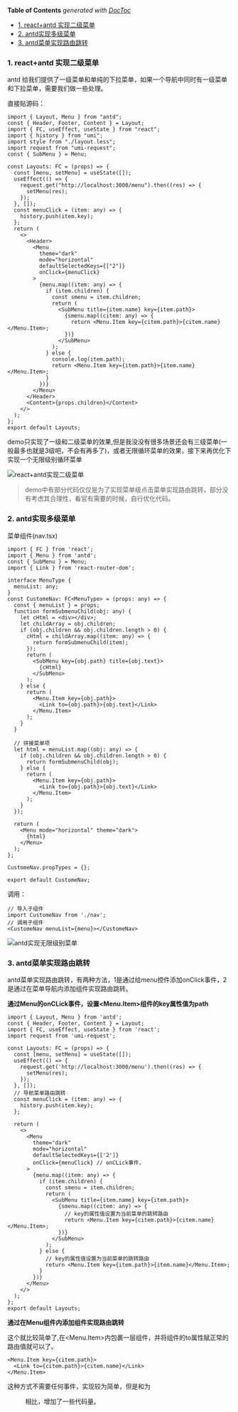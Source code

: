 <!-- START doctoc generated TOC please keep comment here to allow auto update -->
<!-- DON'T EDIT THIS SECTION, INSTEAD RE-RUN doctoc TO UPDATE -->
**Table of Contents**  *generated with [DocToc](https://github.com/thlorenz/doctoc)*

- [1. react+antd 实现二级菜单](#1-reactantd-%E5%AE%9E%E7%8E%B0%E4%BA%8C%E7%BA%A7%E8%8F%9C%E5%8D%95)
- [2. antd实现多级菜单](#2-antd%E5%AE%9E%E7%8E%B0%E5%A4%9A%E7%BA%A7%E8%8F%9C%E5%8D%95)
- [3. antd菜单实现路由跳转](#3-antd%E8%8F%9C%E5%8D%95%E5%AE%9E%E7%8E%B0%E8%B7%AF%E7%94%B1%E8%B7%B3%E8%BD%AC)

<!-- END doctoc generated TOC please keep comment here to allow auto update -->

### 1. react+antd 实现二级菜单

antd 给我们提供了一级菜单和单纯的下拉菜单，如果一个导航中同时有一级菜单和下拉菜单，需要我们做一些处理。

直接贴源码：

```tsx
import { Layout, Menu } from "antd";
const { Header, Footer, Content } = Layout;
import { FC, useEffect, useState } from "react";
import { history } from "umi";
import style from "./layout.less";
import request from "umi-request";
const { SubMenu } = Menu;

const Layouts: FC = (props) => {
  const [menu, setMenu] = useState([]);
  useEffect(() => {
    request.get("http://localhost:3000/menu").then((res) => {
      setMenu(res);
    });
  }, []);
  const menuClick = (item: any) => {
    history.push(item.key);
  };
  return (
    <>
      <Header>
        <Menu
          theme="dark"
          mode="horizontal"
          defaultSelectedKeys={["2"]}
          onClick={menuClick}
        >
          {menu.map((item: any) => {
            if (item.children) {
              const smenu = item.children;
              return (
                <SubMenu title={item.name} key={item.path}>
                  {smenu.map((citem: any) => {
                    return <Menu.Item key={citem.path}>{citem.name}</Menu.Item>;
                  })}
                </SubMenu>
              );
            } else {
              console.log(item.path);
              return <Menu.Item key={item.path}>{item.name}</Menu.Item>;
            }
          })}
        </Menu>
      </Header>
      <Content>{props.children}</Content>
    </>
  );
};
export default Layouts;
```

demo只实现了一级和二级菜单的效果,但是我没没有很多场景还会有三级菜单(一般最多也就是3级吧，不会有再多了)，或者无限循环菜单的效果，接下来再优化下实现一个无限级别循环菜单

![react+antd实现二级菜单](./images/i32.png)

> demo中有部分代码仅仅是为了实现菜单级点击菜单实现路由跳转，部分没有考虑其合理性，看官有需要的时候，自行优化代码。

### 2. antd实现多级菜单

菜单组件(nav.tsx)

```tsx
import { FC } from 'react';
import { Menu } from 'antd';
const { SubMenu } = Menu;
import { Link } from 'react-router-dom';

interface MenuType {
  menuList: any;
}
const CustomeNav: FC<MenuType> = (props: any) => {
  const { menuList } = props;
  function formSubmenuChild(obj: any) {
    let cHtml = <div></div>;
    let childArray = obj.children;
    if (obj.children && obj.children.length > 0) {
      cHtml = childArray.map((item: any) => {
        return formSubmenuChild(item);
      });
      return (
        <SubMenu key={obj.path} title={obj.text}>
          {cHtml}
        </SubMenu>
      );
    } else {
      return (
        <Menu.Item key={obj.path}>
          <Link to={obj.path}>{obj.text}</Link>
        </Menu.Item>
      );
    }
  }

  // 拼接菜单项
  let html = menuList.map((obj: any) => {
    if (obj.children && obj.children.length > 0) {
      return formSubmenuChild(obj);
    } else {
      return (
        <Menu.Item key={obj.path}>
          <Link to={obj.path}>{obj.text}</Link>
        </Menu.Item>
      );
    }
  });

  return (
    <Menu mode="horizontal" theme="dark">
      {html}
    </Menu>
  );
};

CustomeNav.propTypes = {};

export default CustomeNav;
```

调用：

```tsx
// 导入子组件
import CustomeNav from './nav';
// 调用子组件
<CustomeNav menuList={menu}></CustomeNav>
```

![antd实现无限级别菜单](./images/i33.png)


### 3. antd菜单实现路由跳转

antd菜单实现路由跳转，有两种方法，1是通过给menu控件添加onClick事件，2是通过在菜单导航内添加<Link>组件实现路由跳转。

**通过Menu的onCLick事件，设置<Menu.Item>组件的key属性值为path**

```tsx
import { Layout, Menu } from 'antd';
const { Header, Footer, Content } = Layout;
import { FC, useEffect, useState } from 'react';
import request from 'umi-request';

const Layouts: FC = (props) => {
  const [menu, setMenu] = useState([]);
  useEffect(() => {
    request.get('http://localhost:3000/menu').then((res) => {
      setMenu(res);
    });
  }, []);
  // 导航菜单路由跳转
  const menuClick = (item: any) => {
    history.push(item.key);
  };

  return (
    <>
      <Menu
        theme="dark"
        mode="horizontal"
        defaultSelectedKeys={['2']}
        onClick={menuClick} // onCLick事件，
      >
        {menu.map((item: any) => {
          if (item.children) {
            const smenu = item.children;
            return (
              <SubMenu title={item.name} key={item.path}>
                {smenu.map((citem: any) => {
                  // key的属性值设置为当前菜单的跳转路由
                  return <Menu.Item key={citem.path}>{citem.name}</Menu.Item>;
                })}
              </SubMenu>
            );
          } else {
            // key的属性值设置为当前菜单的跳转路由
            return <Menu.Item key={item.path}>{item.name}</Menu.Item>;
          }
        })}
      </Menu>
    </>
  );
};
export default Layouts;
```

**通过在Menu组件内添加<Link>组件实现路由跳转**

这个就比较简单了,在<Menu.Item>内包裹一层<Link>组件，并将<Link>组件的to属性赋正常的路由值就可以了。

```tsx
<Menu.Item key={citem.path}>
  <Link to={citem.path}>{citem.name}</Link>
</Menu.Item>
```

这种方式不需要任何事件，实现较为简单，但是和为<Menu>相比，增加了一些代码量。